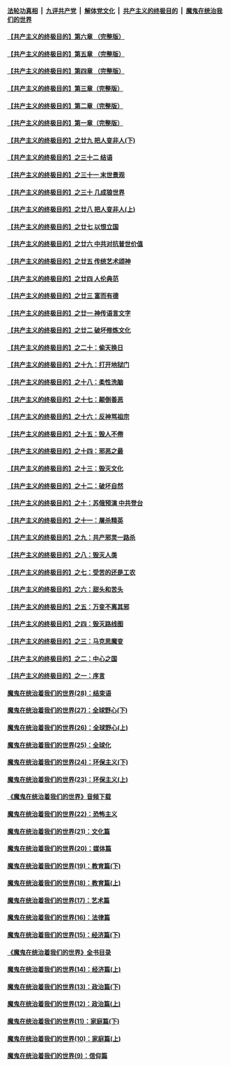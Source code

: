 

####  [法轮功真相](../../../../basic/blob/master/README.md?t=05051301) &nbsp;|&nbsp; [九评共产党](../../../../9ping.md/blob/master/README.md?t=05051301) &nbsp;|&nbsp; [解体党文化](../../../../jtdwh.md/blob/master/README.md?t=05051301)  &nbsp;|&nbsp; [共产主义的终极目的](../../../../gczydzjmd.md/blob/master/README.md?t=05051301) &nbsp;|&nbsp; [魔鬼在统治我们的世界](../../../../mgztzwmdsj.md/blob/master/README.md?t=05051301) 

#### [【共产主义的终极目的】第六章 （完整版）](../pages/nsc422/n11428913.md?t=05051301) 

#### [【共产主义的终极目的】第五章 （完整版）](../pages/nsc422/n11428912.md?t=05051301) 

#### [【共产主义的终极目的】第四章 （完整版）](../pages/nsc422/n11428907.md?t=05051301) 

#### [【共产主义的终极目的】第三章（完整版）](../pages/nsc422/n11428848.md?t=05051301) 

#### [【共产主义的终极目的】第二章（完整版）](../pages/nsc422/n11428831.md?t=05051301) 

#### [【共产主义的终极目的】第一章（完整版）](../pages/nsc422/n11417651.md?t=05051301) 

#### [【共产主义的终极目的】之廿九 把人变非人(下)](../pages/nsc422/n11344140.md?t=05051301) 

#### [【共产主义的终极目的】之三十二 结语](../pages/nsc422/n11360535.md?t=05051301) 

#### [【共产主义的终极目的】之三十一 末世景观](../pages/nsc422/n11351129.md?t=05051301) 

#### [【共产主义的终极目的】之三十 几成狼世界](../pages/nsc422/n11348280.md?t=05051301) 

#### [【共产主义的终极目的】之廿八 把人变非人(上)](../pages/nsc422/n11340492.md?t=05051301) 

#### [【共产主义的终极目的】之廿七 以恨立国](../pages/nsc422/n11336944.md?t=05051301) 

#### [【共产主义的终极目的】之廿六 中共对抗普世价值](../pages/nsc422/n11324785.md?t=05051301) 

#### [【共产主义的终极目的】之廿五 传统艺术颂神](../pages/nsc422/n11296396.md?t=05051301) 

#### [【共产主义的终极目的】之廿四 人伦典范](../pages/nsc422/n11296397.md?t=05051301) 

#### [【共产主义的终极目的】之廿三 富而有德](../pages/nsc422/n11283598.md?t=05051301) 

#### [【共产主义的终极目的】之廿一 神传语言文字](../pages/nsc422/n11263265.md?t=05051301) 

#### [【共产主义的终极目的】之廿二 破坏修炼文化](../pages/nsc422/n11245728.md?t=05051301) 

#### [【共产主义的终极目的】之二十：偷天换日](../pages/nsc422/n11238846.md?t=05051301) 

#### [【共产主义的终极目的】之十九：打开地狱门](../pages/nsc422/n11206376.md?t=05051301) 

#### [【共产主义的终极目的】之十八：柔性洗脑](../pages/nsc422/n11199994.md?t=05051301) 

#### [【共产主义的终极目的】之十七：颠倒善恶](../pages/nsc422/n11179782.md?t=05051301) 

#### [【共产主义的终极目的】之十六：反神骂祖宗](../pages/nsc422/n11166798.md?t=05051301) 

#### [【共产主义的终极目的】之十五：毁人不倦](../pages/nsc422/n11166792.md?t=05051301) 

#### [【共产主义的终极目的】之十四：邪恶之最](../pages/nsc422/n11150249.md?t=05051301) 

#### [【共产主义的终极目的】之十三：毁灭文化](../pages/nsc422/n11135227.md?t=05051301) 

#### [【共产主义的终极目的】之十二：破坏自然](../pages/nsc422/n11135214.md?t=05051301) 

#### [【共产主义的终极目的】之十：苏俄预演 中共登台](../pages/nsc422/n11118424.md?t=05051301) 

#### [【共产主义的终极目的】之十一：屠杀精英](../pages/nsc422/n11118442.md?t=05051301) 

#### [【共产主义的终极目的】之九：共产邪灵一路杀](../pages/nsc422/n11114139.md?t=05051301) 

#### [【共产主义的终极目的】之八：毁灭人类](../pages/nsc422/n11108503.md?t=05051301) 

#### [【共产主义的终极目的】之七：受苦的还是工农](../pages/nsc422/n11101809.md?t=05051301) 

#### [【共产主义的终极目的】之六：甜头和苦头](../pages/nsc422/n11096971.md?t=05051301) 

#### [【共产主义的终极目的】之五：万变不离其邪](../pages/nsc422/n11091285.md?t=05051301) 

#### [【共产主义的终极目的】之四：毁灭路线图](../pages/nsc422/n11086284.md?t=05051301) 

#### [【共产主义的终极目的】之三：马克思魔变](../pages/nsc422/n11061941.md?t=05051301) 

#### [【共产主义的终极目的】之二：中心之国](../pages/nsc422/n11047728.md?t=05051301) 

#### [【共产主义的终极目的】之一：序言](../pages/nsc422/n11086077.md?t=05051301) 

#### [魔鬼在统治着我们的世界(28)：结束语](../pages/nsc422/n10936246.md?t=05051301) 

#### [魔鬼在统治着我们的世界(27)：全球野心(下)](../pages/nsc422/n10928319.md?t=05051301) 

#### [魔鬼在统治着我们的世界(26)：全球野心(上)](../pages/nsc422/n10900318.md?t=05051301) 

#### [魔鬼在统治着我们的世界(25)：全球化](../pages/nsc422/n10788205.md?t=05051301) 

#### [魔鬼在统治着我们的世界(24)：环保主义(下)](../pages/nsc422/n10695307.md?t=05051301) 

#### [魔鬼在统治着我们的世界(23)：环保主义(上)](../pages/nsc422/n10688613.md?t=05051301) 

#### [《魔鬼在统治着我们的世界》音频下载](../pages/nsc422/n10635553.md?t=05051301) 

#### [魔鬼在统治着我们的世界(22)：恐怖主义](../pages/nsc422/n10614727.md?t=05051301) 

#### [魔鬼在统治着我们的世界(21)：文化篇](../pages/nsc422/n10597706.md?t=05051301) 

#### [魔鬼在统治着我们的世界(20)：媒体篇](../pages/nsc422/n10586579.md?t=05051301) 

#### [魔鬼在统治着我们的世界(19)：教育篇(下)](../pages/nsc422/n10564808.md?t=05051301) 

#### [魔鬼在统治着我们的世界(18)：教育篇(上)](../pages/nsc422/n10526970.md?t=05051301) 

#### [魔鬼在统治着我们的世界(17)：艺术篇](../pages/nsc422/n10499093.md?t=05051301) 

#### [魔鬼在统治着我们的世界(16)：法律篇](../pages/nsc422/n10485969.md?t=05051301) 

#### [魔鬼在统治着我们的世界(15)：经济篇(下)](../pages/nsc422/n10469975.md?t=05051301) 

#### [《魔鬼在统治着我们的世界》全书目录](../pages/nsc422/n10464261.md?t=05051301) 

#### [魔鬼在统治着我们的世界(14)：经济篇(上)](../pages/nsc422/n10457370.md?t=05051301) 

#### [魔鬼在统治着我们的世界(13)：政治篇(下)](../pages/nsc422/n10448270.md?t=05051301) 

#### [魔鬼在统治着我们的世界(12)：政治篇(上)](../pages/nsc422/n10444576.md?t=05051301) 

#### [魔鬼在统治着我们的世界(11)：家庭篇(下)](../pages/nsc422/n10440961.md?t=05051301) 

#### [魔鬼在统治着我们的世界(10)：家庭篇(上)](../pages/nsc422/n10435448.md?t=05051301) 

#### [魔鬼在统治着我们的世界(9)：信仰篇](../pages/nsc422/n10432159.md?t=05051301) 

